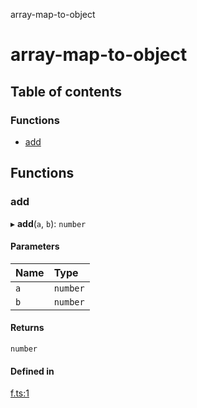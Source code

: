 array-map-to-object

# array-map-to-object

## Table of contents

### Functions

- [add](README.md#add)

## Functions

### add

▸ **add**(`a`, `b`): `number`

#### Parameters

| Name | Type     |
| :--- | :------- |
| `a`  | `number` |
| `b`  | `number` |

#### Returns

`number`

#### Defined in

[f.ts:1](https://github.com/ozum/scrap/blob/608a579/src/f.ts#L1)
